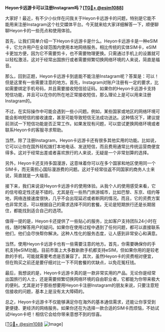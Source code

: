 **Heyon卡远游卡可以注册Instagram吗？[[TG💪+ @esim1088](https://t.me/s/esim1088)]**

大家好！最近，有不少小伙伴在问我关于Heyon卡远游卡的问题，特别是它能不能用来注册Instagram这个社交媒体平台。今天就来给大家详细解答一下，顺便聊聊Heyon卡的一些亮点和使用体验。

首先，让我们简单介绍一下Heyon卡远游卡是什么。Heyon卡远游卡是一种eSIM卡，它允许用户在全球范围内使用本地网络服务。相比传统的实体SIM卡，eSIM卡更加方便，因为它不需要剪卡，也不需要物理更换。只需通过手机上的设置就可以轻松激活，这对于经常出国旅行或者需要频繁切换网络环境的人来说，简直是福音。

那么，回到正题，Heyon卡远游卡到底能不能注册Instagram呢？答案是：可以！但是这里有一些需要注意的地方。首先，Instagram对账户注册有一定的要求，比如需要绑定手机号码，并且需要接收短信验证码。如果你的Heyon卡远游卡支持短信功能，并且可以在你的所在地正常接收短信，那么理论上是可以用来注册Instagram的。

不过，在实际操作中可能会遇到一些小问题。例如，某些国家或地区的网络环境可能会影响短信的接收速度，甚至可能导致短信无法成功送达。这种情况下，建议提前测试一下短信功能是否正常工作。如果发现有问题，可以尝试更换网络环境或者联系Heyon卡的客服寻求帮助。

当然，除了注册Instagram，Heyon卡远游卡还有很多其他实用的功能。比如说，它可以让你在国外轻松拨打本地电话、发送短信，而且费用通常比传统运营商便宜得多。这对于经常出差或者喜欢旅行的人来说，无疑是一个非常划算的选择。

另外，Heyon卡还支持多国漫游，这意味着你可以在多个国家和地区使用同一个SIM卡，而无需担心国际漫游费的问题。这对于经常往返不同国家的商务人士来说，简直就是一大福音。

接下来，我们来说说Heyon卡远游卡的使用体验。从我个人的使用感受来看，它的信号稳定性还是不错的。尤其是在一些热门旅游城市，比如巴黎、东京、纽约等地，网络连接速度很快，几乎不会出现延迟或者断网的情况。而且，它的资费方案也非常灵活，可以根据自己的需求选择不同的套餐。无论是短期旅行还是长期居住，都能找到适合自己的选项。

值得一提的是，Heyon卡还提供了一些贴心的服务，比如客户支持团队24小时在线，随时解答用户的疑问。如果你在使用过程中遇到了任何问题，都可以直接联系他们，他们会尽快帮你解决。这种人性化的服务态度，让人感到非常安心和满意。

当然，使用Heyon卡远游卡也有一些需要注意的地方。首先，你需要确保你的手机支持eSIM功能。目前市面上大多数新款手机都支持eSIM，但如果你用的是较老款的手机，可能就需要考虑是否兼容了。其次，虽然Heyon卡的资费相对便宜，但在购买之前还是要仔细对比一下不同套餐的优缺点，以免花冤枉钱。

最后，我想说的是，Heyon卡远游卡真的是一款非常实用的产品。无论你是经常出国旅行的人士，还是需要频繁切换网络环境的自由职业者，它都能为你带来极大的便利。尤其是对于那些想要用Heyon卡注册Instagram的朋友来说，只要注意短信接收的问题，基本上是没有太大障碍的。

总之，Heyon卡远游卡不仅能够满足你在海外的基本通信需求，还能让你享受到更便捷、更经济的网络服务。如果你还在为选择一款合适的SIM卡而烦恼，不妨试试Heyon卡吧！相信它会给你带来意想不到的惊喜。

[[TG💪+ @esim1088](https://t.me/s/esim1088) ![Image](https://i.postimg.cc/4NQfJmqS/Snipaste-2025-05-13-00-14-12.png)]
